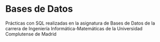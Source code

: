 # Bases de Datos
Prácticas con SQL realizadas en la asignatura de Bases de Datos de la carrera de Ingeniería Informática-Matemáticas de la Universidad Complutense de Madrid
